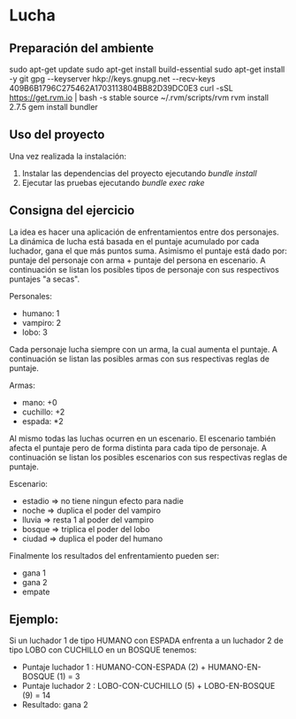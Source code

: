 Lucha
===========================


## Preparación del ambiente

sudo apt-get update
sudo apt-get install build-essential
sudo apt-get install -y git
gpg --keyserver hkp://keys.gnupg.net --recv-keys 409B6B1796C275462A1703113804BB82D39DC0E3
curl -sSL https://get.rvm.io | bash -s stable
source ~/.rvm/scripts/rvm
rvm install 2.7.5
gem install bundler

## Uso del proyecto

Una vez realizada la instalación:

1. Instalar las dependencias del proyecto ejecutando _bundle install_
2. Ejecutar las pruebas ejecutando _bundle exec rake_

## Consigna del ejercicio

La idea es hacer una aplicación de enfrentamientos entre dos personajes.
La dinámica de lucha está basada en el puntaje acumulado por cada luchador, gana el que más puntos suma.
Asimismo el puntaje está dado por: puntaje del personaje con arma + puntaje del persona en escenario.
A continuación se listan los posibles tipos de personaje con sus respectivos puntajes "a secas".

Personales:
* humano: 1
* vampiro: 2
* lobo: 3

Cada personaje lucha siempre con un arma, la cual aumenta el puntaje. A continuación se listan las posibles armas con sus respectivas reglas de puntaje.

Armas:
* mano: +0
* cuchillo: +2
* espada: *2

Al mismo todas las luchas ocurren en un escenario. El escenario también afecta el puntaje pero de forma distinta para cada tipo de personaje.
A continuación se listan los posibles escenarios con sus respectivas reglas de puntaje.

Escenario:
* estadio => no tiene ningun efecto para nadie
* noche => duplica el poder del vampiro
* lluvia => resta 1 al poder del vampiro
* bosque => triplica el poder del lobo
* ciudad => duplica el poder del humano

Finalmente los resultados del enfrentamiento pueden ser:

* gana 1
* gana 2
* empate

Ejemplo:
--------
Si un luchador 1 de tipo HUMANO con ESPADA enfrenta a un luchador 2 de tipo LOBO con CUCHILLO en un BOSQUE tenemos:

* Puntaje luchador 1 : HUMANO-CON-ESPADA (2) + HUMANO-EN-BOSQUE (1) = 3
* Puntaje luchador 2 : LOBO-CON-CUCHILLO (5) + LOBO-EN-BOSQUE (9) = 14
* Resultado: gana 2
